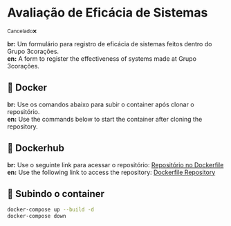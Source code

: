# Avaliação de Eficácia de Sistemas

<small>Cancelado❌</small>

**br:** Um formulário para registro de eficácia de sistemas feitos dentro do Grupo 3corações.<br/>
**en:** A form to register the effectiveness of systems made at Grupo 3corações.

## 🐋 Docker

**br:** Use os comandos abaixo para subir o container após clonar o repositório.  
**en:** Use the commands below to start the container after cloning the repository.

## 🔗 Dockerhub

**br:** Use o seguinte link para acessar o repositório: [Repositório no Dockerfile](https://hub.docker.com/repository/docker/evaaldo/avaliacao-eficacia-treinamento/general) <br/>
**en:** Use the following link to access the repository: [Dockerfile Repository](https://hub.docker.com/repository/docker/evaaldo/avaliacao-eficacia-treinamento/general)

## 🚀 Subindo o container

```sh
docker-compose up --build -d
docker-compose down
```
